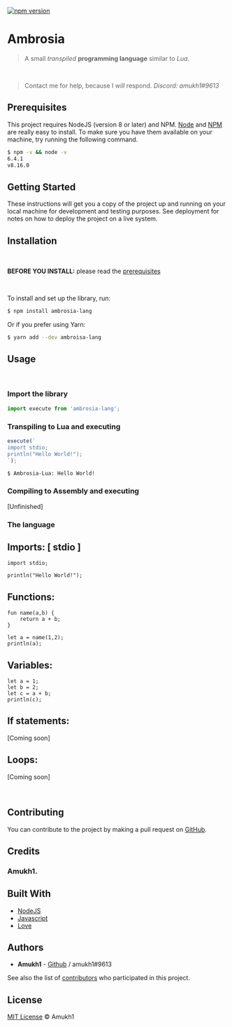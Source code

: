 [![npm version](https://badge.fury.io/js/ambrosia-lang.svg)](https://www.npmjs.com/package/ambrosia-lang)

# Ambrosia

> A small *transpiled* **programming language** similar to *Lua*.

<br>

> Contact me for help, because I *will* respond. *Discord: amukh1#9613*

## Prerequisites

This project requires NodeJS (version 8 or later) and NPM.
[Node](http://nodejs.org/) and [NPM](https://npmjs.org/) are really easy to install.
To make sure you have them available on your machine,
try running the following command.

```sh
$ npm -v && node -v
6.4.1
v8.16.0
```

## Getting Started

These instructions will get you a copy of the project up and running on your local machine for development and testing purposes. See deployment for notes on how to deploy the project on a live system.

## Installation
<br>

**BEFORE YOU INSTALL:** please read the [prerequisites](#prerequisites)

<br>

To install and set up the library, run:

```sh
$ npm install ambrosia-lang
```

Or if you prefer using Yarn:

```sh
$ yarn add --dev ambroisa-lang
```

<!-- ## There is also a vscode extension:
**[Extension Link](https://marketplace.visualstudio.com/items?itemName=amukh1.ritchie)**

**Or  just search up "Ritchie" in the extensions section**

![img](./rvsco.png) -->

## Usage
<br>

### Import the library


```js
import execute from 'ambrosia-lang';
```


### Transpiling to Lua and executing

```js
execute(`
import stdio;
println("Hello World!");
`);
```

```sh
$ Ambrosia-Lua: Hello World!
```

### Compiling to Assembly and executing
[Unfinished]

### The language

## Imports: [ stdio ]
```amb
import stdio;

println("Hello World!");
```

## Functions:
```amb
fun name(a,b) {
    return a + b;
}

let a = name(1,2);
println(a);
```

## Variables:
```amb
let a = 1;
let b = 2;
let c = a + b;
println(c);
```

## If statements:
[Coming soon]

## Loops:
[Coming soon]

<!-- ## Wanna learn more? check out the docs: [Visit docs](https://ritchie.js.org/docs) -->

<!-- <style>
.docs {
    transition: all 0.5s ease;
    position: relative;
    top: 0px;
    background-color:#0f38f0; 
    border-radius:25px; 
    color: white; 
    padding:25px;
    border: none;
}

.docs:Hover {
    top: -10px;
    background-color: #0009a8;
        /* color: white;  */
}

.a {
      text-decoration: none;
    color: white;
    font-size: 2rem;
}

</style> -->

<!-- <button class="docs" href="/handbook/toc/" style="" onClick="()=>{alert('Missed the link?')}">
<a class="a" href="https://ritchie.js.org/docs/">Visit Docs</a>
</button> -->


<br>

## Contributing

You can contribute to the project by making a pull request on [GitHub](https://github.com/amukh1/ambrosia-lang).

## Credits

### Amukh1.

## Built With

* [NodeJS](https://nodejs.org/)
* [Javascript](https://developer.oracle.com/languages/javascript.html)
* [Love](https://amukh1.dev)

## Authors

* **Amukh1** - [Github](https://github.com/amukh1) / amukh1#9613

See also the list of [contributors](https://github.com/amukh1/ambrosia-lang/contributors) who participated in this project.

## License

[MIT License](https://mit-license.org/2022) © Amukh1